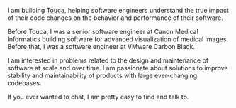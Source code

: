I am building [Touca], helping software engineers understand the true impact
of their code changes on the behavior and performance of their software.

Before Touca, I was a senior software engineer at Canon Medical Informatics
building software for advanced visualization of medical images. Before that,
I was a software engineer at VMware Carbon Black.

I am interested in problems related to the design and maintenance of software
at scale and over time. I am passionate about solutions to improve stability
and maintainability of products with large ever-changing codebases.

If you ever wanted to chat, I am pretty easy to find and talk to.

[touca]: https://touca.io
